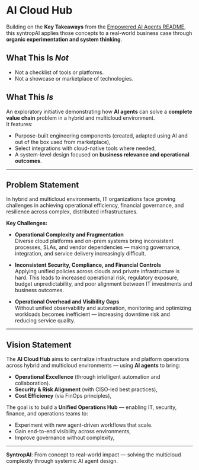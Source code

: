 # AI Cloud Hub

Building on the **Key Takeaways** from the [Empowered AI Agents README](empowered-ai-agents.md), this syntropAI applies those concepts to a real-world business case through **organic experimentation and system thinking**.

## What This Is *Not*

- Not a checklist of tools or platforms.
- Not a showcase or marketplace of technologies.

## What This *Is*

An exploratory initiative demonstrating how **AI agents** can solve a **complete value chain** problem in a hybrid and multicloud environment.  
It features:
- Purpose-built engineering components (created, adapted using AI and out of the box used from marketplace),
- Select integrations with cloud-native tools where needed,
- A system-level design focused on **business relevance and operational outcomes**.

---

## Problem Statement

In hybrid and multicloud environments, IT organizations face growing challenges in achieving operational efficiency, financial governance, and resilience across complex, distributed infrastructures.

**Key Challenges:**

- **Operational Complexity and Fragmentation**  
  Diverse cloud platforms and on-prem systems bring inconsistent processes, SLAs, and vendor dependencies — making governance, integration, and service delivery increasingly difficult.

- **Inconsistent Security, Compliance, and Financial Controls**  
  Applying unified policies across clouds and private infrastructure is hard. This leads to increased operational risk, regulatory exposure, budget unpredictability, and poor alignment between IT investments and business outcomes.

- **Operational Overhead and Visibility Gaps**  
  Without unified observability and automation, monitoring and optimizing workloads becomes inefficient — increasing downtime risk and reducing service quality.

---

## Vision Statement

The **AI Cloud Hub** aims to centralize infrastructure and platform operations across hybrid and multicloud environments — using **AI agents** to bring:

- **Operational Excellence** (through intelligent automation and collaboration).
- **Security & Risk Alignment** (with CISO-led best practices),
- **Cost Efficiency** (via FinOps principles),


The goal is to build a **Unified Operations Hub** — enabling IT, security, finance, and operations teams to:
- Experiment with new agent-driven workflows that scale.
- Gain end-to-end visibility across environments,
- Improve governance without complexity,


---

**SyntropAI**: From concept to real-world impact — solving the multicloud complexity through systemic AI agent design.
